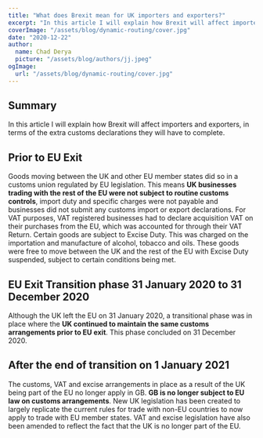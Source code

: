 ```yaml
---
title: "What does Brexit mean for UK importers and exporters?"
excerpt: "In this article I will explain how Brexit will affect importers and exporters, in terms of the extra customs declarations they will have to complete, in order to continue trading with EU countries."
coverImage: "/assets/blog/dynamic-routing/cover.jpg"
date: "2020-12-22"
author:
  name: Chad Derya
  picture: "/assets/blog/authors/jj.jpeg"
ogImage:
  url: "/assets/blog/dynamic-routing/cover.jpg"
---
```


## Summary

In this article I will explain how Brexit will affect importers and exporters, in terms of the extra customs declarations they will have to complete.

## Prior to EU Exit

Goods moving between the UK and other EU member states did so in a customs union regulated by EU legislation. This means **UK businesses trading with the rest of the EU were not subject to routine customs controls**, import duty and specific charges were not payable and businesses did not submit any customs import or export declarations. For VAT purposes, VAT registered businesses had to declare acquisition VAT on their purchases from the EU, which was accounted for through their VAT Return. Certain goods are subject to Excise Duty. This was charged on the importation and manufacture of alcohol, tobacco and oils. These goods were free to move between the UK and the rest of the EU with Excise Duty suspended, subject to certain conditions being met.

## EU Exit Transition phase 31 January 2020 to 31 December 2020

Although the UK left the EU on 31 January 2020, a transitional phase was in place where the **UK continued to maintain the same customs arrangements prior to EU exit**. This phase concluded on 31 December 2020.

## After the end of transition on 1 January 2021

The customs, VAT and excise arrangements in place as a result of the UK being part of the EU no longer apply in GB. **GB is no longer subject to EU law on customs arrangements**.
New UK legislation has been created to largely replicate the current rules for trade with non-EU countries to now apply to trade with EU member states. VAT and excise legislation have also been amended to reflect the fact that the UK is no longer part of the EU.
